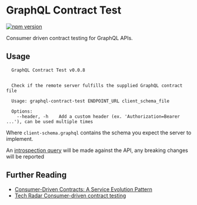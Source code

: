 # GraphQL Contract Test

[![npm version](https://badge.fury.io/js/graphql-contract-test.svg)](https://badge.fury.io/js/graphql-contract-test)

Consumer driven contract testing for GraphQL APIs.

## Usage

```
  GraphQL Contract Test v0.0.8


  Check if the remote server fulfills the supplied GraphQL contract file

  Usage: graphql-contract-test ENDPOINT_URL client_schema_file

  Options:
    --header, -h    Add a custom header (ex. 'Authorization=Bearer ...'), can be used multiple times
```

Where `client-schema.graphql` contains the schema you expect the server to implement.

An [introspection query](http://graphql.org/learn/introspection/) will be made against the API, any breaking changes will be reported


## Further Reading

* [Consumer-Driven Contracts: A Service Evolution Pattern](https://www.martinfowler.com/articles/consumerDrivenContracts.html)
* [Tech Radar Consumer-driven contract testing](https://www.thoughtworks.com/radar/techniques/consumer-driven-contract-testing)
